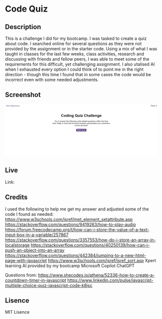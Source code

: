 # Code Quiz

## Description
This is a challenge I did for my bootcamp. I was tasked to create a quiz about code. I searched online for several questions as they were not provided by the assignment or in the starter code. Using a mix of what I was taught in classes for the last few weeks, class activities, research and discussing with friends and fellow peers, I was able to meet some of the requirements for this difficult, yet challenging assignment. I also utalised AI when I exhausted every option I could think of to point me in the right direction - though this time I found that in some cases the code would be incorrect even with some needed adjustments.

## Screenshot
![Alt text](image.png)

## Live
Link: 

## Credits
I used the following to help me get my answer and adjusted some of the code I found as needed:
https://www.w3schools.com/jsref/met_element_setattribute.asp
https://stackoverflow.com/questions/9419263/how-to-play-audio
https://forum.freecodecamp.org/t/how-can-i-store-the-value-of-a-text-input-box-in-a-variable/257867
https://stackoverflow.com/questions/3357553/how-do-i-store-an-array-in-localstorage
https://stackoverflow.com/questions/40250139/how-can-i-push-an-object-into-an-array
https://stackoverflow.com/questions/442384/jumping-to-a-new-html-page-with-javascript
https://www.w3schools.com/jsref/jsref_sort.asp
Xpert learning AI provided by my bootcamp
Microsoft Copilot
ChatGPT

Questions from:
https://www.shecodes.io/athena/52336-how-to-create-a-countdown-timer-in-javascript
https://www.linkedin.com/pulse/javascript-multiple-choice-quiz-javascript-code-k8jsc

## Lisence
MIT Lisence